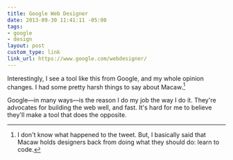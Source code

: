 ```yaml
---
title: Google Web Designer
date: 2013-09-30 11:41:11 -05:00
tags:
- google
- design
layout: post
custom_type: link
link_url: https://www.google.com/webdesigner/
---
```


Interestingly, I see a tool like this from Google, and my whole opinion changes. I had some pretty harsh things to say about Macaw.[^1]

Google—in many ways—is the reason I do my job the way I do it. They're advocates for building the web well, and fast. It's hard for me to believe they'll make a tool that does the opposite.

[^1]: I don't know what happened to the tweet. But, I basically said that Macaw holds designers back from doing what they should do: learn to code.
